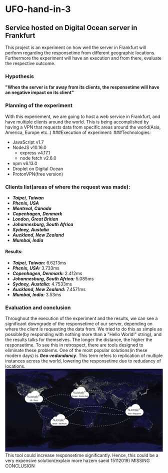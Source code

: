 # UFO-hand-in-3
## Service hosted on Digital Ocean server in Frankfurt
This project is an experiment on how well the server in Frankfurt will perform regarding the responsetime from different geographic locations. Furthermore the experiment will have an execution and from there, evaluate the respective outcome.  
### Hypothesis
 **"When the server is far away from its clients, the responsetime will have an negative impact on its client"**
### Planning of the experiment
With this experiement, we are going to host a web service in Frankfurt, and have multiple clients around the world. This is being accomplished by having a VPN that requests data from specific areas around the world(Asia, America, Europe etc..)
###Execution of experiment:
###Technologies:
- JavaScript v1.7
- NodeJS v10.16.0
  - express v4.17.1
  - node fetch v2.6.0
- npm v6.13.0
- Droplet on Digital Ocean
- ProtonVPN(free version)
### Clients list(areas of where the request was made):
-   **_Taipei, Taiwan_**
-   **_Phenix, USA_**
-   **_Montreal, Canada_**
-   **_Copenhagen, Denmark_**
-   **_London, Great Britian_**
-   **_Johannesburg, South Africa_**
-   **_Sydney, Austalia_**
-   **_Auckland, New Zealand_**
-   **_Mumbai, India_**
#### Results: 
-   **_Taipei, Taiwan:_** 6.6213ms
-   **_Phenix, USA:_** 3.733ms
-   **_Copenhagen, Denmark:_** 2.412ms
-   **_Johannesburg, South Africa:_** 5.085ms
-   **_Sydney, Austalia:_** 4.7533ms
-   **_Auckland, New Zealand:_** 7.4571ms
-   **_Mumbai, India:_** 3.53ms
### Evaluation and conclusion
Throughout the execution of the experiment and the results, we can see a significant downgrade of the responsetime of our server, depending on where the client is requesting the data from. We tried to do this as simple as possible(by responding with nothing more than a "Hello World!" string), and the results talks for themselves. The longer the distance, the higher the responsetime. To see this in retrospect, there are tools designed to eliminate these problems. One of the most popular solutions(in these modern days) is **_Geo-redundancy_**. This term refers to replication of multiple instances across the world, lowering the responsetime due to redudancy of locations. 
<img src="https://github.com/Mokayed/UFO-hand-in-3/blob/master/geo-redundancy-featured.jpg"/>
This tool could increase responsetime significantly. Hence, this could be a very expensive solution(explain more hazem saeid 15112019)
MISSING CONCLUSION


